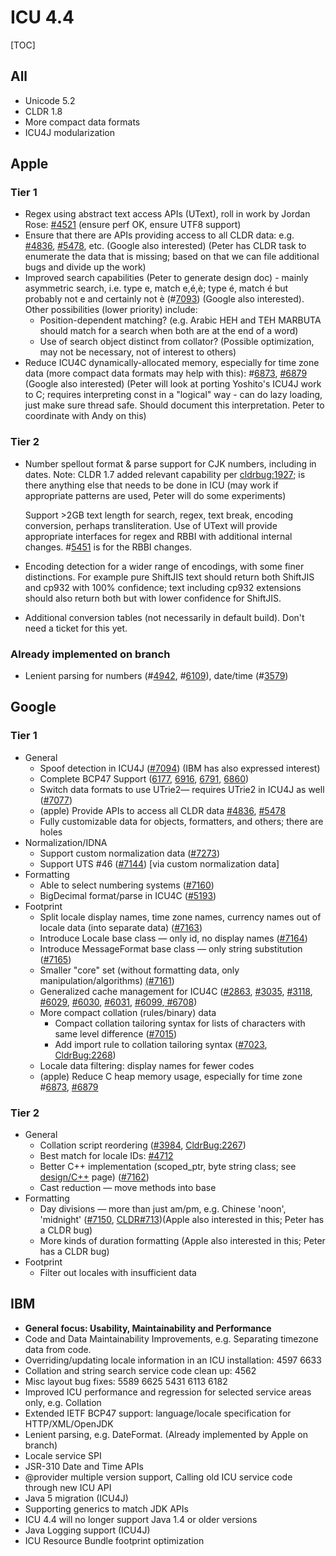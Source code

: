 # ICU 4.4

[TOC]

## All

*   Unicode 5.2
*   CLDR 1.8
*   More compact data formats
*   ICU4J modularization

## Apple

### Tier 1

*   Regex using abstract text access APIs (UText), roll in work by Jordan Rose:
    [#4521](http://bugs.icu-project.org/trac/ticket/4521) (ensure perf OK,
    ensure UTF8 support)
*   Ensure that there are APIs providing access to all CLDR data: e.g.
    [#4836](http://bugs.icu-project.org/trac/ticket/4836),
    [#5478](http://bugs.icu-project.org/trac/ticket/5478), etc. (Google also
    interested) (Peter has CLDR task to enumerate the data that is missing;
    based on that we can file additional bugs and divide up the work)
*   Improved search capabilities (Peter to generate design doc) - mainly
    asymmetric search, i.e. type e, match e,é,è; type é, match é but probably
    not e and certainly not è
    (#[7093](http://bugs.icu-project.org/trac/ticket/7093)) (Google also
    interested). Other possibilities (lower priority) include:
    *   Position-dependent matching? (e.g. Arabic HEH and TEH MARBUTA should
        match for a search when both are at the end of a word)
    *   Use of search object distinct from collator? (Possible optimization, may
        not be necessary, not of interest to others)
*   Reduce ICU4C dynamically-allocated memory, especially for time zone data
    (more compact data formats may help with this):
    #[6873](http://bugs.icu-project.org/trac/ticket/6873),
    [#6879](http://bugs.icu-project.org/trac/ticket/6879) (Google also
    interested) (Peter will look at porting Yoshito's ICU4J work to C; requires
    interpreting const in a "logical" way - can do lazy loading, just make sure
    thread safe. Should document this interpretation. Peter to coordinate with
    Andy on this)

### Tier 2

*   Number spellout format & parse support for CJK numbers, including in dates.
    Note: CLDR 1.7 added relevant capability per
    [cldrbug:](goog_1250056180246)[1927](http://www.unicode.org/cldr/bugs/locale-bugs?findid=1927);
    is there anything else that needs to be done in ICU (may work if appropriate
    patterns are used, Peter will do some experiments)

    Support >2GB text length for search, regex, text break, encoding conversion,
    perhaps transliteration. Use of UText will provide appropriate interfaces
    for regex and RBBI with additional internal changes.
    #[5451](http://bugs.icu-project.org/trac/ticket/5451) is for the RBBI
    changes.

*   Encoding detection for a wider range of encodings, with some finer
    distinctions. For example pure ShiftJIS text should return both ShiftJIS and
    cp932 with 100% confidence; text including cp932 extensions should also
    return both but with lower confidence for ShiftJIS.
*   Additional conversion tables (not necessarily in default build). Don't need
    a ticket for this yet.

### Already implemented on branch

*   Lenient parsing for numbers
    (#[4942](http://bugs.icu-project.org/trac/ticket/4942),
    #[6109](http://bugs.icu-project.org/trac/ticket/6109)), date/time
    (#[3579](http://bugs.icu-project.org/trac/ticket/3579))

## Google

### Tier 1

*   General
    *   Spoof detection in ICU4J
        ([#7094](http://bugs.icu-project.org/trac/ticket/7094)) (IBM has also
        expressed interest)
    *   Complete BCP47 Support
        ([6177](http://bugs.icu-project.org/trac/ticket/6177),
        [6916](http://bugs.icu-project.org/trac/ticket/6916),
        [6791](http://bugs.icu-project.org/trac/ticket/6791),
        [6860](http://bugs.icu-project.org/trac/ticket/6860))
    *   Switch data formats to use UTrie2— requires UTrie2 in ICU4J as well
        ([#7077](http://bugs.icu-project.org/trac/ticket/7077))
    *   (apple) Provide APIs to access all CLDR data
        [#4836](http://bugs.icu-project.org/trac/ticket/4836),
        [#5478](http://bugs.icu-project.org/trac/ticket/5478)
    *   Fully customizable data for objects, formatters, and others; there are
        holes
*   Normalization/IDNA
    *   Support custom normalization data
        ([#7273](http://bugs.icu-project.org/trac/ticket/7273))
    *   Support UTS #46 ([#7144](http://bugs.icu-project.org/trac/ticket/7144))
        \[via custom normalization data\]
*   Formatting
    *   Able to select numbering systems
        ([#7160](http://bugs.icu-project.org/trac/ticket/7160))
    *   BigDecimal format/parse in ICU4C
        ([#5193](http://bugs.icu-project.org/trac/ticket/5193))
*   Footprint
    *   Split locale display names, time zone names, currency names out of
        locale data (into separate data)
        ([#7163](http://bugs.icu-project.org/trac/ticket/7163))
    *   Introduce Locale base class — only id, no display names
        ([#7164](http://bugs.icu-project.org/trac/ticket/7164))
    *   Introduce MessageFormat base class — only string substitution
        ([#7165](http://bugs.icu-project.org/trac/ticket/7165))
    *   Smaller "core" set (without formatting data, only
        manipulation/algorithms)
        [(#7161](http://bugs.icu-project.org/trac/ticket/7161))
    *   Generalized cache management for ICU4C
        ([#2863](http://bugs.icu-project.org/trac/ticket/2863),
        [#](/)[3035](http://bugs.icu-project.org/trac/ticket/3035),
        [#3118](http://bugs.icu-project.org/trac/ticket/3118),
        [#6029](http://bugs.icu-project.org/trac/ticket/6029),
        [#6030](http://bugs.icu-project.org/trac/ticket/6030),
        [#6031](http://bugs.icu-project.org/trac/ticket/6031),
        [#6099](http://bugs.icu-project.org/trac/ticket/6099),[
        #6708](http://bugs.icu-project.org/trac/ticket/6708))
    *   More compact collation (rules/binary) data
        *   Compact collation tailoring syntax for lists of characters with same
            level difference
            ([#7015](http://bugs.icu-project.org/trac/ticket/7015))
        *   Add import rule to collation tailoring syntax
            ([#7023](http://bugs.icu-project.org/trac/ticket/7023),
            [CldrBug:2268](http://unicode.org/cldr/trac/ticket/2268))
    *   Locale data filtering: display names for fewer codes
    *   (apple) Reduce C heap memory usage, especially for time zone
        #[6873](http://bugs.icu-project.org/trac/ticket/6873),
        [#6879](http://bugs.icu-project.org/trac/ticket/6879)

### Tier 2

*   General
    *   Collation script reordering
        ([#3984](http://bugs.icu-project.org/trac/ticket/3984),
        [CldrBug:2267](http://unicode.org/cldr/trac/ticket/2267))
    *   Best match for locale IDs:
        [#4712](http://bugs.icu-project.org/trac/ticket/4712)
    *   Better C++ implementation (scoped_ptr, byte string class; see
        [design/C++](../design/cpp/index.md) page)
        ([#7162](http://bugs.icu-project.org/trac/ticket/7162))
    *   Cast reduction — move methods into base
*   Formatting
    *   Day divisions — more than just am/pm, e.g. Chinese 'noon', 'midnight'
        ([#7150](http://bugs.icu-project.org/trac/ticket/7150),
        [CLDR#713](http://unicode.org/cldr/trac/ticket/713))(Apple also
        interested in this; Peter has a CLDR bug)
    *   More kinds of duration formatting (Apple also interested in this; Peter
        has a CLDR bug)
*   Footprint
    *   Filter out locales with insufficient data

## IBM

*   **General focus: Usability, Maintainability and Performance**
*   Code and Data Maintainability Improvements, e.g. Separating timezone data
    from code.
*   Overriding/updating locale information in an ICU installation: 4597 6633
*   Collation and string search service code clean up: 4562
*   Misc layout bug fixes: 5589 6625 5431 6113 6182
*   Improved ICU performance and regression for selected service areas only,
    e.g. Collation
*   Extended IETF BCP47 support: language/locale specification for
    HTTP/XML/OpenJDK
*   Lenient parsing, e.g. DateFormat. (Already implemented by Apple on branch)
*   Locale service SPI
*   JSR-310 Date and Time APIs
*   @provider multiple version support, Calling old ICU service code through new
    ICU API
*   Java 5 migration (ICU4J)
*   Supporting generics to match JDK APIs
*   ICU 4.4 will no longer support Java 1.4 or older versions
*   Java Logging support (ICU4J)
*   ICU Resource Bundle footprint optimization
